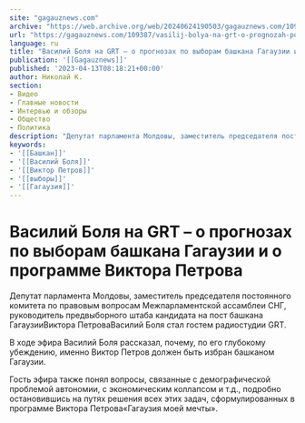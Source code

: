 ```yaml
---
site: "gagauznews.com"
archive: "https://web.archive.org/web/20240624190503/gagauznews.com/109387/vasilij-bolya-na-grt-o-prognozah-po-vyboram-bashkana-gagauzii-i-o-programme-viktora-petrova.html"
url: "https://gagauznews.com/109387/vasilij-bolya-na-grt-o-prognozah-po-vyboram-bashkana-gagauzii-i-o-programme-viktora-petrova.html"
language: ru
title: "Василий Боля на GRT – о прогнозах по выборам башкана Гагаузии и о программе Виктора Петрова"
publication: '[[Gagauznews]]'
published: '2023-04-13T08:18:21+00:00'
author: Николай К.
section:
- Видео
- Главные новости
- Интервью и обзоры
- Общество
- Политика
description: "Депутат парламента Молдовы, заместитель председателя постоянного комитета по правовым вопросам Межпарламентской ассамблеи СНГ, руководитель предвыборного штаба кандидата на пост башкана Гагаузии Виктора Петрова Василий Боля стал гостем радиостудии GRT. В ходе эфира Василий Боля рассказал, почему, по его глубокому убеждению, именно Виктор Петров должен быть избран башканом Гагаузии. Гость эфира также понял вопросы, связанные с демографической проблемой автономии, с экономическим коллапсом и т.д., подробно остановившись на путях решения всех этих задач, сформулированных в программе Виктора Петрова «Гагаузия моей мечты»."
keywords:
- '[[Башкан]]'
- '[[Василий Боля]]'
- '[[Виктор Петров]]'
- '[[выборы]]'
- '[[Гагаузия]]'
---
```


# Василий Боля на GRT – о прогнозах по выборам башкана Гагаузии и о программе Виктора Петрова

Депутат парламента Молдовы, заместитель председателя постоянного комитета по правовым вопросам Межпарламентской ассамблеи СНГ, руководитель предвыборного штаба кандидата на пост башкана ГагаузииВиктора ПетроваВасилий Боля стал гостем радиостудии GRT.

В ходе эфира Василий Боля рассказал, почему, по его глубокому убеждению, именно Виктор Петров должен быть избран башканом Гагаузии.

Гость эфира также понял вопросы, связанные с демографической проблемой автономии, с экономическим коллапсом и т.д., подробно остановившись на путях решения всех этих задач, сформулированных в программе Виктора Петрова«Гагаузия моей мечты».